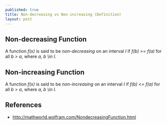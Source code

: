 ```yaml
---
published: true
title: Non-decreasing vs Non-increasing (Definition)
layout: post
---
```

## Non-decreasing Function

A function *f(x)* is said to be *non-decreasing* on an interval *I* if *f(b) >= f(a)* for all *b > a*, where *a, b \in I*.

## Non-increasing Function

A function *f(x)* is said to be *non-increasing* on an interval *I* if *f(b) <= f(a)* for all *b > a*, where *a, b \in I*.

## References

* <http://mathworld.wolfram.com/NondecreasingFunction.html>